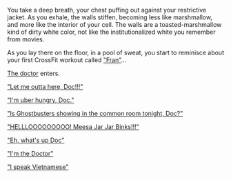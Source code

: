 You take a deep breath, your chest puffing out against your restrictive jacket.
As you exhale, the walls stiffen, becoming less like marshmallow, and more like
the interior of your cell. The walls are a toasted-marshmallow kind of dirty white
color, not like the institutionalized white you remember from movies.

As you lay there on the floor, in a pool of sweat, you start to reminisce about
your first CrossFit workout called ["Fran"](crossfit/fran.md)...

[The doctor](https://www.youtube.com/watch?v=WsGDvMqcP94) enters.

["Let me outta here, Doc!!!"](let-me-out/let-me-out.md)

["I'm uber hungry, Doc."](hungry/hungry.md)

["Is Ghostbusters showing in the common room tonight, Doc?"](ghostbusters/ghostbusters.md)

["HELLLOOOOOOOOO! Meesa Jar Jar Binks!!!"](jarjar/jarjar.md)

["Eh, what's up Doc"](bugs-bunny/bugs-bunny.md)

["I'm the Doctor"](timelord/timelord.md)

["I speak Vietnamese"](VN/vn.md)
